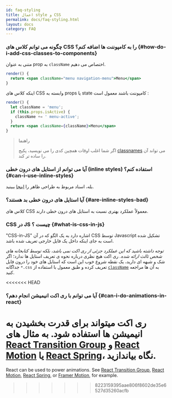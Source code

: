 ```yaml
---
id: faq-styling
title: اعمال style و CSS
permalink: docs/faq-styling.html
layout: docs
category: FAQ
---
```


### چگونه می توانم کلاس های CSS را به کامپوننت ها اضافه کنم؟ {#how-do-i-add-css-classes-to-components}

متنی به عنوان prop به `className` اختصاص می دهیم.

```jsx
render() {
  return <span className="menu navigation-menu">Menu</span>
}
```

اینکه کلاس های CSS وابسته به props یا state کامپوننت باشند معمول است :

```jsx
render() {
  let className = 'menu';
  if (this.props.isActive) {
    className += ' menu-active';
  }
  return <span className={className}>Menu</span>
}
```

> راهنما
> 
> اگر شما اغلب اوقات همچین کدی را می نویسید، پکیج [classnames](https://www.npmjs.com/package/classnames#usage-with-reactjs) می تواند آن را ساده تر کند.

### آیا می توانم از استایل های درون خطی (inline styles) استفاده کنم؟ {#can-i-use-inline-styles}

بله، اسناد مربوط به طراحی ظاهر را [اینجا](/docs/dom-elements.html#style) ببینید.

### آیا استایل های درون خطی بد هستند؟ {#are-inline-styles-bad}

کلاس های CSS معمولاً عملکرد بهتری نسبت به استایل های درون خطی دارند.

### CSS در JS چیست ؟ {#what-is-css-in-js}

"CSS-in-JS" اشاره دارد به یک الگو که در آن CSS توسط Javascript تشکیل شده است به جای اینکه داخل یک فایل خارجی تعریف شده باشد.

_توجه داشته باشید که این عملکرد جزئی از ری اکت نمی باشد، بلکه توسط کتابخانه های شخص ثالث ارائه شده._ ری اکت هیچ نظری درباره نحوه ی تعریف استایل ها ندارد؛ اگر شک و شبهه ای دارید، یک نقطه شروع خوب این است که استایل های خود را درون فایل جداگانه `*.css` تعریف کرده و طبق معمول با استفاده از [`className`](/docs/dom-elements.html#classname) به آن ها مراجعه کنید.


<<<<<<< HEAD
### آیا می توانم با ری اکت انیمیشن انجام دهم؟ {#can-i-do-animations-in-react}

ری اکت میتواند برای قدرت بخشیدن به انیمیشن ها استفاده شود. به مثال های [React Transition Group](https://reactcommunity.org/react-transition-group/) و [React Motion](https://github.com/chenglou/react-motion) یا [React Spring](https://github.com/react-spring/react-spring)، نگاه بیاندازید.
=======
React can be used to power animations. See [React Transition Group](https://reactcommunity.org/react-transition-group/), [React Motion](https://github.com/chenglou/react-motion), [React Spring](https://github.com/react-spring/react-spring), or [Framer Motion](https://framer.com/motion), for example.
>>>>>>> 8223159395aae806f8602de35e6527d35260acfb
